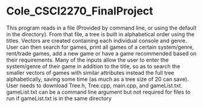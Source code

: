 # Cole_CSCI2270_FinalProject
This program reads in a file (Provided by command line, or using the default in the directory).  From that file, a tree is built in alphabetical order using the titles.  Vectors are created containing each individual console and genre.  User can then search for games, print all games of a certain system/genre, rent/trade games, add a new game or have a game recommended based on their requirements.  Many of the inputs allow the user to enter the system/genre of their game in addition to the title, so as to search the smaller vectors of games with similar attributes instead the full tree alphabetically, saving some time (as much as a tree size of 20 can save).  User needs to download Tree.h, Tree.cpp, main.cpp, and gameList.txt.  gameList.txt can be a command line argument but not required for files to run if gameList.txt is in the same directory
